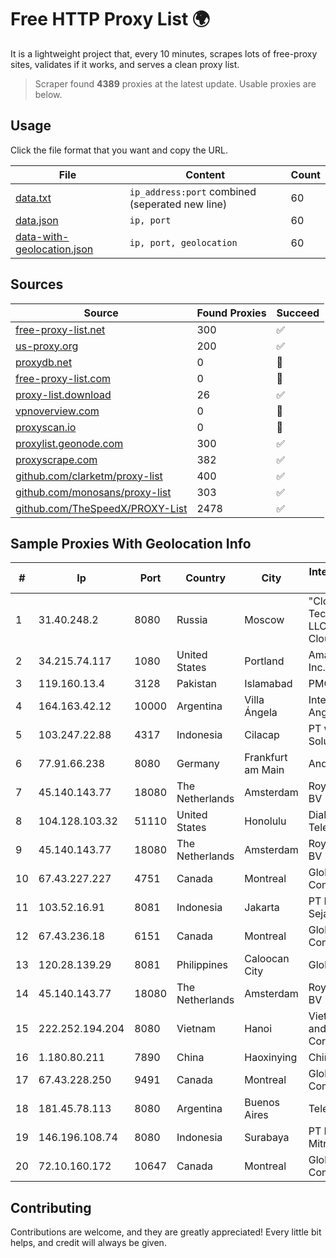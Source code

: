 
# Free HTTP Proxy List 🌍

It is a lightweight project that, every 10 minutes, scrapes lots of free-proxy sites, validates if it works, and serves a clean proxy list.


> Scraper found **4389** proxies at the latest update. Usable proxies are below.

## Usage

Click the file format that you want and copy the URL.


|File|Content|Count|
|----|-------|-----|
|[data.txt](https://raw.githubusercontent.com/themiralay/Proxy-List-World/master/data.txt)|`ip_address:port` combined (seperated new line)|60|
|[data.json](https://raw.githubusercontent.com/themiralay/Proxy-List-World/master/data.json)|`ip, port`|60|
|[data-with-geolocation.json](https://raw.githubusercontent.com/themiralay/Proxy-List-World/master/data-with-geolocation.json)|`ip, port, geolocation`|60|

## Sources

|Source|Found Proxies|Succeed|
|------|-------------|-------|
|[free-proxy-list.net](https://free-proxy-list.net)|300|✅|
|[us-proxy.org](https://www.us-proxy.org)|200|✅|
|[proxydb.net](http://proxydb.net)|0|🚫|
|[free-proxy-list.com](https://free-proxy-list.com/?page=&port=&type%5B%5D=http&type%5B%5D=https&up_time=0&search=Search)|0|🚫|
|[proxy-list.download](https://www.proxy-list.download/HTTP)|26|✅|
|[vpnoverview.com](https://vpnoverview.com/privacy/anonymous-browsing/free-proxy-servers)|0|🚫|
|[proxyscan.io](https://www.proxyscan.io)|0|🚫|
|[proxylist.geonode.com](https://proxylist.geonode.com/api/proxy-list?limit=300&page=1&sort_by=lastChecked&sort_type=desc&protocols=http,https)|300|✅|
|[proxyscrape.com](https://api.proxyscrape.com/v2/?request=displayproxies&protocol=http&timeout=10000&country=all&ssl=all&anonymity=all)|382|✅|
|[github.com/clarketm/proxy-list](https://raw.githubusercontent.com/clarketm/proxy-list/master/proxy-list-raw.txt)|400|✅|
|[github.com/monosans/proxy-list](https://raw.githubusercontent.com/monosans/proxy-list/main/proxies/http.txt)|303|✅|
|[github.com/TheSpeedX/PROXY-List](https://raw.githubusercontent.com/TheSpeedX/PROXY-List/master/http.txt)|2478|✅|


## Sample Proxies With Geolocation Info

|#|Ip|Port|Country|City|Internet Service Provider|
|-|--|----|-------|----|-------------------------|
|1|31.40.248.2|8080|Russia|Moscow|"Cloud Technologies" LLC trading as Cloud.ru|
|2|34.215.74.117|1080|United States|Portland|Amazon.com, Inc.|
|3|119.160.13.4|3128|Pakistan|Islamabad|PMCL Transit|
|4|164.163.42.12|10000|Argentina|Villa Ángela|Interret Villa Angela SRL|
|5|103.247.22.88|4317|Indonesia|Cilacap|PT wifian Solution|
|6|77.91.66.238|8080|Germany|Frankfurt am Main|Andrii Hrosh|
|7|45.140.143.77|18080|The Netherlands|Amsterdam|RoyaleHosting BV|
|8|104.128.103.32|51110|United States|Honolulu|Dialogix Telecom|
|9|45.140.143.77|18080|The Netherlands|Amsterdam|RoyaleHosting BV|
|10|67.43.227.227|4751|Canada|Montreal|GloboTech Communications|
|11|103.52.16.91|8081|Indonesia|Jakarta|PT Inti Bangun Sejahtera, tbk|
|12|67.43.236.18|6151|Canada|Montreal|GloboTech Communications|
|13|120.28.139.29|8081|Philippines|Caloocan City|Globe Telecom|
|14|45.140.143.77|18080|The Netherlands|Amsterdam|RoyaleHosting BV|
|15|222.252.194.204|8080|Vietnam|Hanoi|VietNam Post and Telecom Corporation|
|16|1.180.80.211|7890|China|Haoxinying|Chinanet|
|17|67.43.228.250|9491|Canada|Montreal|GloboTech Communications|
|18|181.45.78.113|8080|Argentina|Buenos Aires|Telecentro S.A.|
|19|146.196.108.74|8080|Indonesia|Surabaya|PT Maxindo Mitra Solusi|
|20|72.10.160.172|10647|Canada|Montreal|GloboTech Communications|



## Contributing

Contributions are welcome, and they are greatly appreciated! Every
little bit helps, and credit will always be given.

